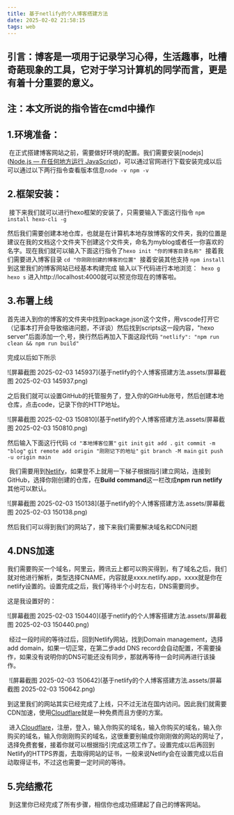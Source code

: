 ```yaml
---
title: 基于netlify的个人博客搭建方法
date: 2025-02-02 21:58:15
tags: web
---
```

引言：博客是一项用于记录学习心得，生活趣事，吐槽奇葩现象的工具，它对于学习计算机的同学而言，更是有着十分重要的意义。
-----------------------------------------------------------------------------------
注：本文所说的指令皆在cmd中操作
-----------------------------------------------------------------------------------

##     1.环境准备：

​            在正式搭建博客网站之前，需要做好环境的配置。我们需要安装[nodejs]([Node.js — 在任何地方运行 JavaScript](https://nodejs.org/zh-cn))，可以通过官网进行下载安装完成以后可以通过以下两行指令查看版本信息
​            `node -v`
​            `npm -v`

##     2.框架安装：

​            接下来我们就可以进行hexo框架的安装了，只需要输入下面这行指令
​            `npm install hexo-cli -g`

​            然后我们需要创建本地仓库，也就是在计算机本地存放博客的文件夹，我的位置是建议在我的文档这个文件夹下创建这个文件夹，命名为myblog或者任一你喜欢的名字。现在我们就可以输入下面这行指令了
​            `hexo init "你的博客目录名称"` 
​            接着我们需要进入博客目录
​            `cd "你刚刚创建的博客的位置"` 
​            接着安装其他支持
​            `npm install`
​            到这里我们的博客网站已经基本构建完成
​            输入以下代码进行本地浏览：
​            `hexo g`
​            `hexo s`
​            进入http://localhost:4000就可以预览你现在的博客啦。

##     3.布署上线

​            首先进入到你的博客的文件夹中找到package.json这个文件，用vscode打开它（记事本打开会导致缩进问题，不详谈）然后找到scripts这一段内容，"hexo server"后面添加一个,号，换行然后再加入下面这段代码
​            `"netlify": "npm run clean && npm run build"`

完成以后如下所示

![屏幕截图 2025-02-03 145937](基于netlify的个人博客搭建方法.assets/屏幕截图 2025-02-03 145937.png)

​            之后我们就可以设置GitHub的托管服务了，登入你的GitHub账号，然后创建本地仓库，点击code，记录下你的HTTP地址。

![屏幕截图 2025-02-03 150810](基于netlify的个人博客搭建方法.assets/屏幕截图 2025-02-03 150810.png)

然后输入下面这行代码
            `cd "本地博客位置"`
            `git init`
            `git add .`
            `git commit -m "blog"`
            `git remote add origin "刚刚记下的地址"`
            `git branch -M main`
            `git push -u origin main`



​            我们需要用到[Netlify](https://www.netlify.com/)，如果登不上就用一下梯子根据指引建立网站，连接到GitHub，选择你刚创建的仓库，在**Build command**这一栏改成**npm run netlify**其他可以默认。

![屏幕截图 2025-02-03 150138](基于netlify的个人博客搭建方法.assets/屏幕截图 2025-02-03 150138.png)

然后我们可以得到我们的网站了，接下来我们需要解决域名和CDN问题

##       4.DNS加速

​	   我们需要购买一个域名，阿里云，腾讯云上都可以购买得到，有了域名之后，我们就对他进行解析，类型选择CNAME，内容就是xxxx.netlify.app，xxxx就是你在netlify设置的。设置完成之后，我们等待半个小时左右，DNS需要同步。

这是我设置好的：

![屏幕截图 2025-02-03 150440](基于netlify的个人博客搭建方法.assets/屏幕截图 2025-02-03 150440.png)

​            经过一段时间的等待过后，回到Netlify网站，找到Domain management，选择add domain，如果一切正常，在第二步add DNS record会自动配置，不需要操作，如果没有说明你的DNS可能还没有同步，那就再等待一会时间再进行该操作。

​		![屏幕截图 2025-02-03 150642](基于netlify的个人博客搭建方法.assets/屏幕截图 2025-02-03 150642.png)

​		到这里我们的网站其实已经完成了上线，只不过无法在国内访问。因此我们就需要CDN加速，使用[Cloudflare](https://www.cloudflare.com/zh-cn/)就是一种免费而且方便的方案。

​            进入[Cloudflare](https://www.cloudflare.com/zh-cn/)，注册，登入，输入你购买的域名，输入你购买的域名，输入你购买的域名，输入你刚刚购买的域名，这很重要别输成你刚刚做的网站的网址了，选择免费套餐，接着你就可以根据指引完成这项工作了。设置完成以后再回到Netlify的HTTPS界面，去取得网站的证书，一般来说Netlify会在设置完成以后自动取得证书，不过这也需要一定时间的等待。

##     5.完结撒花

​       	到这里你已经完成了所有步骤，相信你也成功搭建起了自己的博客网站。

